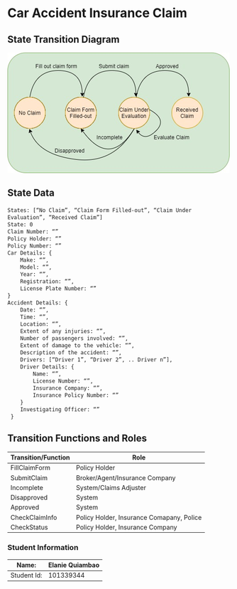 # Car Accident Insurance Claim #

## State Transition Diagram ##
 ![state diagram](https://github.com/elaquiambao/GBC-dApp1-CarAccidentInsuranceClaim/blob/main/images/car-insurance-claim.jpg?raw=true)

## State Data ##
```
States: [“No Claim”, “Claim Form Filled-out”, “Claim Under Evaluation”, “Received Claim”]
State: 0
Claim Number: “”
Policy Holder: “”
Policy Number: “”
Car Details: {
	Make: “”,
	Model: “”,
	Year: “”,
	Registration: “”,
 	License Plate Number: “” 
}
Accident Details: {
	Date: “”,
	Time: “”,
	Location: “”,
	Extent of any injuries: “”,
	Number of passengers involved: “”,
	Extent of damage to the vehicle: “”,
	Description of the accident: “”,
 	Drivers: [“Driver 1”, “Driver 2”, .. Driver n”],
 	Driver Details: {
   		Name: “”,
   		License Number: “”,
   		Insurance Company: “”,
		Insurance Policy Number: “” 
  	}
	Investigating Officer: “”
 }
 ```



## Transition Functions and Roles ##

Transition/Function | Role
------------------- | ----
FillClaimForm | Policy Holder
SubmitClaim | Broker/Agent/Insurance Company
Incomplete | System/Claims Adjuster
Disapproved | System
Approved | System
CheckClaimInfo | Policy Holder, Insurance Comapany, Police
CheckStatus | Policy Holder, Insurance Company


### Student Information

Name:       | Elanie Quiambao 
------------|------------
Student Id: | 101339344

